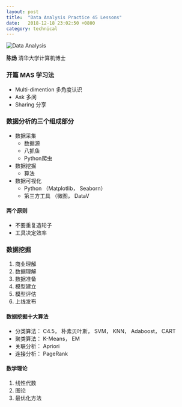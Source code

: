 ```yaml
---
layout: post
title:  "Data Analysis Practice 45 Lessons"
date:   2018-12-18 23:02:50 +0800
category: technical
---
```

![Data Analysis](http://img.mp.itc.cn/upload/20170531/d3f7e36c1cfd455ab0f98f37ad927671_th.jpg)

**陈炀** 清华大学计算机博士

### 开篇 MAS 学习法
- Multi-dimention 多角度认识
- Ask 多问
- Sharing 分享


### 数据分析的三个组成部分
- 数据采集
  - 数据源
  - 八抓鱼
  - Python爬虫
- 数据挖掘
  - 算法
- 数据可视化
  - Python （Matplotlib， Seaborn）
  - 第三方工具 （微图， DataV


#### 两个原则

- 不要重复造轮子
- 工具决定效率 


###  数据挖掘

1. 商业理解
2. 数据理解
3. 数据准备
4. 模型建立
5. 模型评估
6. 上线发布

#### 数据挖掘十大算法

- 分类算法： C4.5， 朴素贝叶斯， SVM， KNN， Adaboost， CART
- 聚类算法： K-Means， EM
- 关联分析： Apriori
- 连接分析： PageRank


#### 数学理论
1. 线性代数
2. 图论
3. 最优化方法

